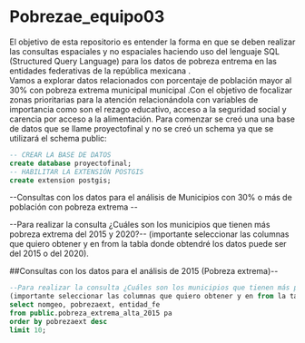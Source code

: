 # Pobrezae_equipo03
El objetivo de esta repositorio es entender la forma en que se deben realizar las consultas espaciales y no espaciales haciendo uso del lenguaje SQL (Structured Query Language) para los datos de pobreza entrema en las entidades federativas de la república mexicana .  
Vamos a explorar datos relacionados con porcentaje de población mayor al 30% con pobreza extrema municipal municipal .Con el objetivo de focalizar zonas prioritarias para la atención relacionándola con variables de importancia como son el rezago educativo, acceso a la seguridad social y carencia por acceso a la alimentación.
Para comenzar se creó una una base de datos que se llame proyectofinal y no se creó un schema ya que se utilizará el schema public:
```SQL
-- CREAR LA BASE DE DATOS
create database proyectofinal;
-- HABILITAR LA EXTENSIÓN POSTGIS
create extension postgis;
```

--Consultas con los datos para el análisis de Municipios con  30% o más de población con pobreza extrema --

--Para realizar la consulta ¿Cuáles son los municipios que tienen más pobreza extrema del 2015 y 2020?--
(importante seleccionar las columnas que quiero obtener y en from la tabla donde obtendré los datos puede ser del 2015 o del 2020).

##Consultas con los datos para el análisis de 2015 (Pobreza extrema)--

```SQL
--Para realizar la consulta ¿Cuáles son los municipios que tienen más pobreza en 2015?--
(importante seleccionar las columnas que quiero obtener y en from la tabla donde obtendré los datos puede ser del 2015 o del 2020).
select nomgeo, pobrezaext, entidad_fe
from public.pobreza_extrema_alta_2015 pa
order by pobrezaext desc
limit 10;
````
